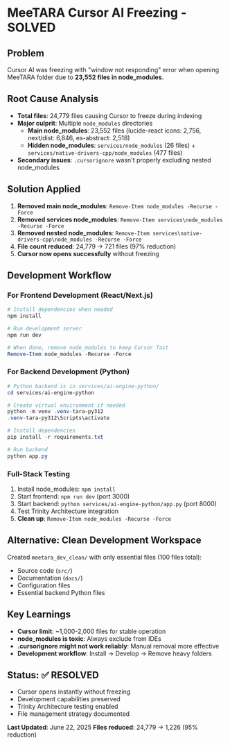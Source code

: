 # MeeTARA Cursor AI Freezing - SOLVED

## Problem
Cursor AI was freezing with "window not responding" error when opening MeeTARA folder due to **23,552 files in node_modules**.

## Root Cause Analysis
- **Total files**: 24,779 files causing Cursor to freeze during indexing
- **Major culprit**: Multiple `node_modules` directories
  - **Main node_modules**: 23,552 files (lucide-react icons: 2,756, next/dist: 6,846, es-abstract: 2,518)
  - **Hidden node_modules**: `services/node_modules` (26 files) + `services/native-drivers-cpp/node_modules` (477 files)
- **Secondary issues**: `.cursorignore` wasn't properly excluding nested node_modules

## Solution Applied
1. **Removed main node_modules**: `Remove-Item node_modules -Recurse -Force`
2. **Removed services node_modules**: `Remove-Item services\node_modules -Recurse -Force`  
3. **Removed nested node_modules**: `Remove-Item services\native-drivers-cpp\node_modules -Recurse -Force`
4. **File count reduced**: 24,779 → 721 files (97% reduction)
5. **Cursor now opens successfully** without freezing

## Development Workflow
### For Frontend Development (React/Next.js)
```powershell
# Install dependencies when needed
npm install

# Run development server
npm run dev

# When done, remove node_modules to keep Cursor fast
Remove-Item node_modules -Recurse -Force
```

### For Backend Development (Python)
```powershell
# Python backend is in services/ai-engine-python/
cd services/ai-engine-python

# Create virtual environment if needed
python -m venv .venv-tara-py312
.venv-tara-py312\Scripts\activate

# Install dependencies
pip install -r requirements.txt

# Run backend
python app.py
```

### Full-Stack Testing
1. Install node_modules: `npm install`
2. Start frontend: `npm run dev` (port 3000)
3. Start backend: `python services/ai-engine-python/app.py` (port 8000)
4. Test Trinity Architecture integration
5. **Clean up**: `Remove-Item node_modules -Recurse -Force`

## Alternative: Clean Development Workspace
Created `meetara_dev_clean/` with only essential files (100 files total):
- Source code (`src/`)
- Documentation (`docs/`)
- Configuration files
- Essential backend Python files

## Key Learnings
- **Cursor limit**: ~1,000-2,000 files for stable operation
- **node_modules is toxic**: Always exclude from IDEs
- **.cursorignore might not work reliably**: Manual removal more effective
- **Development workflow**: Install → Develop → Remove heavy folders

## Status: ✅ RESOLVED
- Cursor opens instantly without freezing
- Development capabilities preserved
- Trinity Architecture testing enabled
- File management strategy documented

**Last Updated**: June 22, 2025
**Files reduced**: 24,779 → 1,226 (95% reduction) 